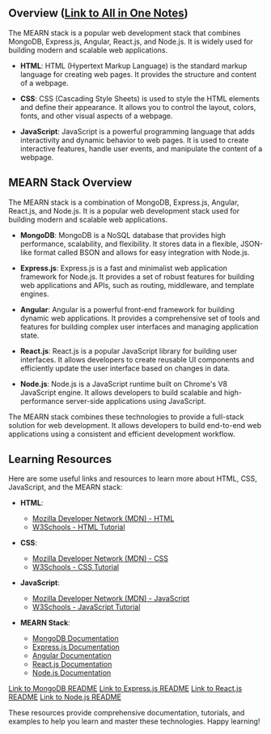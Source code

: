 ## Overview ([Link to All in One Notes](./All-in-one-notes/README.md))
The MEARN stack is a popular web development stack that combines MongoDB, Express.js, Angular, React.js, and Node.js. It is widely used for building modern and scalable web applications.

- **HTML**: HTML (Hypertext Markup Language) is the standard markup language for creating web pages. It provides the structure and content of a webpage.

- **CSS**: CSS (Cascading Style Sheets) is used to style the HTML elements and define their appearance. It allows you to control the layout, colors, fonts, and other visual aspects of a webpage.

- **JavaScript**: JavaScript is a powerful programming language that adds interactivity and dynamic behavior to web pages. It is used to create interactive features, handle user events, and manipulate the content of a webpage.
## MEARN Stack Overview
The MEARN stack is a combination of MongoDB, Express.js, Angular, React.js, and Node.js. It is a popular web development stack used for building modern and scalable web applications.

- **MongoDB**: MongoDB is a NoSQL database that provides high performance, scalability, and flexibility. It stores data in a flexible, JSON-like format called BSON and allows for easy integration with Node.js.

- **Express.js**: Express.js is a fast and minimalist web application framework for Node.js. It provides a set of robust features for building web applications and APIs, such as routing, middleware, and template engines.

- **Angular**: Angular is a powerful front-end framework for building dynamic web applications. It provides a comprehensive set of tools and features for building complex user interfaces and managing application state.

- **React.js**: React.js is a popular JavaScript library for building user interfaces. It allows developers to create reusable UI components and efficiently update the user interface based on changes in data.

- **Node.js**: Node.js is a JavaScript runtime built on Chrome's V8 JavaScript engine. It allows developers to build scalable and high-performance server-side applications using JavaScript.

The MEARN stack combines these technologies to provide a full-stack solution for web development. It allows developers to build end-to-end web applications using a consistent and efficient development workflow.

## Learning Resources

Here are some useful links and resources to learn more about HTML, CSS, JavaScript, and the MEARN stack:

- **HTML**:
    - [Mozilla Developer Network (MDN) - HTML](https://developer.mozilla.org/en-US/docs/Web/HTML)
    - [W3Schools - HTML Tutorial](https://www.w3schools.com/html/)

- **CSS**:
    - [Mozilla Developer Network (MDN) - CSS](https://developer.mozilla.org/en-US/docs/Web/CSS)
    - [W3Schools - CSS Tutorial](https://www.w3schools.com/css/)

- **JavaScript**:
    - [Mozilla Developer Network (MDN) - JavaScript](https://developer.mozilla.org/en-US/docs/Web/JavaScript)
    - [W3Schools - JavaScript Tutorial](https://www.w3schools.com/js/)

- **MEARN Stack**:
    - [MongoDB Documentation](https://docs.mongodb.com/)
    - [Express.js Documentation](https://expressjs.com/)
    - [Angular Documentation](https://angular.io/)
    - [React.js Documentation](https://reactjs.org/)
    - [Node.js Documentation](https://nodejs.org/)

[Link to MongoDB README](./mongodb/README.md)
[Link to Express.js README](./express/README.md)
[Link to React.js README](./react/README.md)
[Link to Node.js README](./node/README.md)

These resources provide comprehensive documentation, tutorials, and examples to help you learn and master these technologies. Happy learning!
